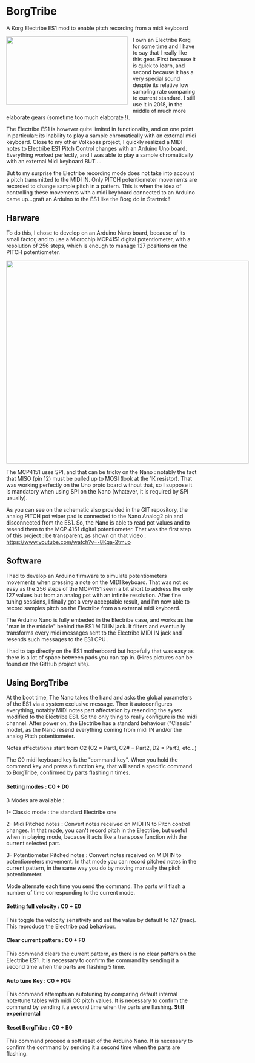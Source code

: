 # BorgTribe
A Korg Electribe ES1 mod to enable pitch recording from a midi keyboard

<a href="https://3.bp.blogspot.com/-L-vnz9OfxlU/WqVO8Esta4I/AAAAAAAAANc/KfdmPknEjdE51xwFZMG_CuVDMzH1P7KtQCLcBGAs/s1600/Electribe-ES1-770x433.png" imageanchor="1" style="clear: left; float: left; margin-bottom: 1em; margin-right: 1em;"><img border="0" data-original-height="433" data-original-width="770" height="179" src="https://3.bp.blogspot.com/-L-vnz9OfxlU/WqVO8Esta4I/AAAAAAAAANc/KfdmPknEjdE51xwFZMG_CuVDMzH1P7KtQCLcBGAs/s320/Electribe-ES1-770x433.png" width="320" /></a>


I own an Electribe Korg for some time and I have to say that I really like this gear.  First because it is quick to learn, and second because it has a very special sound despite its relative low sampling rate comparing to current standard. I still use it in 2018, in the middle of much more elaborate gears (sometime too much elaborate !).

The Electribe ES1 is however quite limited in functionality, and on one point in particular: its inability to play a sample chromatically with an external midi keyboard.  Close to my other Volkaoss project, I quickly realized a MIDI notes to Electribe ES1 Pitch Control changes with an Arduino Uno board. Everything worked perfectly, and I was able to play a sample chromatically with an external Midi keyboard BUT....

But to my surprise the Electribe recording mode does not take into account a pitch transmitted to the MIDI IN.  Only PITCH potentiometer movements are recorded to change sample pitch in a pattern.  This is when the idea of controlling these movements with a midi keyboard connected to an Arduino came up...graft an Arduino to the ES1 like the Borg do in Startrek !

## Harware
To do this, I chose to develop on an Arduino Nano board, because of its small factor, and to use a Microchip MCP4151 digital potentiometer, with a resolution of 256 steps, which is enough to manage 127 positions on the PITCH potentiometer. 

<a href="https://2.bp.blogspot.com/-O7bXoyTK9XA/WqVa-vA7vYI/AAAAAAAAAOA/q2avoGy6UwYW0HHfWyhIHsk2GISHa2fwwCLcBGAs/s1600/borgtribe_schematic.jpg" imageanchor="1" style="clear: left; float: left; margin-bottom: 1em; margin-right: 1em;"><img border="0" data-original-height="1268" data-original-width="1518" height="534" src="https://2.bp.blogspot.com/-O7bXoyTK9XA/WqVa-vA7vYI/AAAAAAAAAOA/q2avoGy6UwYW0HHfWyhIHsk2GISHa2fwwCLcBGAs/s640/borgtribe_schematic.jpg" width="640" /></a>

The MCP4151 uses SPI, and that can be tricky on the Nano : notably the fact that MISO (pin 12) must be pulled up to MOSI (look at the 1K resistor).  That was working perfectly on the Uno proto board without that, so I suppose it is mandatory when using SPI on the Nano (whatever, it is required by SPI usually).

As you can see on the schematic also provided in the GIT repository, the analog PITCH pot wiper pad is connected to the Nano Analog2 pin and disconnected from the ES1.  So, the Nano is able to read pot values and to resend them to the MCP 4151 digital potentiometer.  That was the first step of this project : be transparent, as shown on that video : https://www.youtube.com/watch?v=-8Kga-2tmuo

## Software

I had to develop an Arduino firmware to simulate potentiometers movements when pressing a note on the MIDI keyboard. That was not so easy as the 256 steps of the MCP4151 seem a bit short to address the only 127 values but from an analog pot with an infinite resolution.  After fine tuning sessions, I finally got a very acceptable result, and I'm now able to record samples pitch on the Electribe from an external midi keyboard.

The Arduino Nano is fully embeded in the Electribe case, and works as the "man in the middle" behind the ES1 MIDI IN jack. It filters and eventually transforms every midi messages sent to the Electribe MIDI IN jack and resends such messages to the ES1 CPU .

I had to tap directly on the ES1 motherboard but hopefully that was easy as there is a lot of space between pads you can tap in. (Hires pictures can be found on the GitHub project site). 

## Using BorgTribe

At the boot time, The Nano takes the hand and asks the global parameters of the ES1 via a system exclusive message.  Then it autoconfigures everything, notably MIDI notes part affectation by resending the sysex modified to the Electribe ES1.  So the only thing to really configure is the midi channel. After power on, the Electribe has a standard behaviour ("Classic" mode), as the Nano resend everything coming  from midi IN and/or the analog Pitch potentiometer.

Notes affectations start from C2 (C2 = Part1, C2# = Part2, D2 = Part3, etc...)

The C0 midi keyboard key is the "command key".
When you hold the command key and press a function key, that will send a specific command to BorgTribe, confirmed by parts flashing n times.

#### Setting modes : C0 + D0

3 Modes are available :

1- Classic mode : the standard Electribe one

2- Midi Pitched notes : Convert notes received on MIDI IN to Pitch control changes.  In that mode, you can't record pitch in the Electribe, but useful when in playing mode, because it acts like a transpose function with the current selected part.

3- Potentiometer Pitched notes : Convert notes received on MIDI IN to potentiometers movement. In that mode you can record pitched notes in the current pattern, in the same way you do by moving manually the pitch potentiometer.

Mode alternate each time you send the command.  The parts will flash a number of time corresponding to the current mode.

#### Setting full velocity : C0 + E0

This toggle the velocity sensitivity and set the value by default to 127 (max).  This reproduce the Electribe pad behaviour.

#### Clear current pattern : C0 + F0

This command clears the current pattern, as there is no clear pattern on the Electribe ES1. It is necessary to confirm the command by sending it a second time when the parts are flashing 5 time.

#### Auto tune Key  : C0 + F0#

This command attempts an autotuning by comparing default internal note/tune tables with midi CC pitch values. It is necessary to confirm the command by sending it a second time when the parts are flashing.
**Still experimental**


#### Reset BorgTribe : C0 + B0

This command proceed a soft reset of the Arduino Nano. It is necessary to confirm the command by sending it a second time when the parts are flashing.

